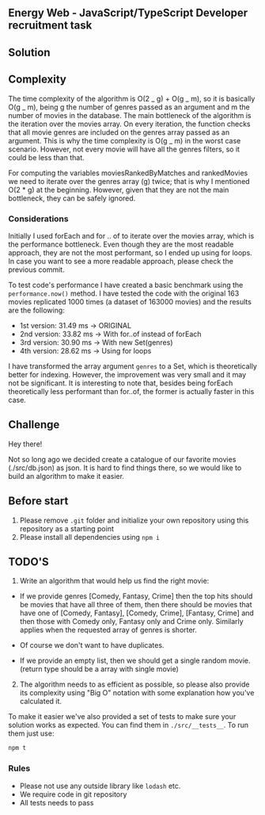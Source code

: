 ## Energy Web - JavaScript/TypeScript Developer recruitment task

## Solution

## Complexity

The time complexity of the algorithm is O(2 _ g) + O(g _ m), so it is basically O(g _ m), being g the number of genres passed as an argument and m the number of movies in the database. The main bottleneck of the algorithm is the iteration over the movies array. On every iteration, the function checks that all movie genres are included on the genres array passed as an argument. This is why the time complexity is O(g _ m) in the worst case scenario. However, not every movie will have all the genres filters, so it could be less than that.

For computing the variables moviesRankedByMatches and rankedMovies we need to iterate over the genres array (g) twice; that is why I mentioned O(2 \* g) at the beginning. However, given that they are not the main bottleneck, they can be safely ignored.

### Considerations

Initially I used forEach and for .. of to iterate over the movies array, which is the performance bottleneck. Even though they are the most readable approach, they are not the most performant, so I ended up using for loops. In case you want to see a more readable approach, please check the previous commit.

To test code's performance I have created a basic benchmark using the `performance.now()` method. I have tested the code with the original 163 movies replicated 1000 times (a dataset of 163000 movies) and the results are the following:

- 1st version: 31.49 ms -> ORIGINAL
- 2nd version: 33.82 ms -> With for..of instead of forEach
- 3rd version: 30.90 ms -> With new Set(genres)
- 4th version: 28.62 ms -> Using for loops

I have transformed the array argument `genres` to a Set, which is theoretically better for indexing. However, the improvement was very small and it may not be significant. It is interesting to note that, besides being forEach theoretically less performant than for..of, the former is actually faster in this case.

## Challenge

Hey there!

Not so long ago we decided create a catalogue of our favorite movies (./src/db.json) as json. It is hard to find things there, so we would like to build an algorithm to make it easier.

## Before start

1. Please remove `.git` folder and initialize your own repository using this repository as a starting point
2. Please install all dependencies using `npm i`

## TODO'S

1. Write an algorithm that would help us find the right movie:

- If we provide genres [Comedy, Fantasy, Crime] then the top hits should be movies that have all three of them, then there should be movies that have one of [Comedy, Fantasy], [Comedy, Crime], [Fantasy, Crime] and then those with Comedy only, Fantasy only and Crime only. Similarly applies when the requested array of genres is shorter.

- Of course we don't want to have duplicates.

- If we provide an empty list, then we should get a single random movie. (return type should be a array with single movie)

2. The algorithm needs to as efficient as possible, so please also provide its complexity using "Big O" notation with some explanation how you've calculated it.

To make it easier we've also provided a set of tests to make sure your solution works as expected. You can find them in `./src/__tests__`. To run them just use:

```bash
npm t
```

### Rules

- Please not use any outside library like `lodash` etc.
- We require code in git repository
- All tests needs to pass
